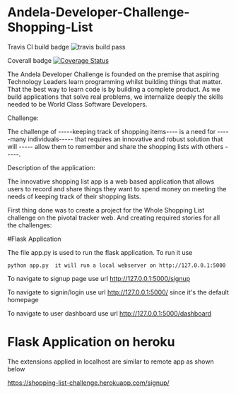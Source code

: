 # Andela-Developer-Challenge-Shopping-List

Travis CI build badge ![travis build pass](https://travis-ci.org/mirr254/Andela-Developer-Challenge-Shopping-List.svg?branch=master)

Coverall badge [![Coverage Status](https://coveralls.io/repos/github/mirr254/Andela-Developer-Challenge-Shopping-List/badge.svg?branch=master)](https://coveralls.io/github/mirr254/Andela-Developer-Challenge-Shopping-List?branch=master)

The Andela Developer Challenge is founded on the premise that aspiring Technology Leaders learn programming whilst building things that matter. That the best way to learn code is by building a complete product. As we build applications that solve real problems, we internalize deeply the skills needed to be World Class Software Developers.

Challenge:

The challenge of -----keeping track of shopping items---- is a need for -----many individuals----- that requires an innovative and robust solution that will ----- allow them to remember and share the shopping lists with others -----.

Description of the application:

The innovative shopping list app is a web based application that allows users  to record and share things they want to spend money on  meeting the needs of keeping track of their shopping lists.

First thing done was to create a project for the Whole Shopping List challenge on the pivotal tracker web.
And creating required stories for all the challenges:


#Flask Application

The file app.py is used to run the flask application. To run it use

    python app.py  it will run a local webserver on http://127.0.0.1:5000 

To navigate to signup page use url http://127.0.0.1:5000/signup

To navigate to signin/login use url http://127.0.0.1:5000/ since it's the default homepage

To navigate to user dashboard use url http://127.0.0.1:5000/dashboard 

# Flask Application on heroku

The extensions applied in localhost are similar to remote app as shown below  

https://shopping-list-challenge.herokuapp.com/signup/